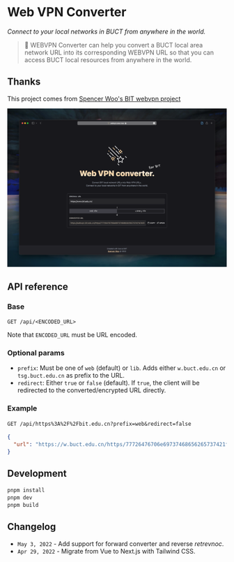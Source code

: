 # Web VPN Converter

*Connect to your local networks in BUCT from anywhere in the world.*

> 🥑 WEBVPN Converter can help you convert a BUCT local area network URL into its corresponding WEBVPN URL so that you can access BUCT local resources from anywhere in the world.

## Thanks
This project comes from [Spencer Woo's BIT webvpn project](https://github.com/spencerwooo/bit-webvpn-converter)

[![screenshot](assets/screenshot.png)](https://webvpn.swo.moe)

## API reference

### Base

```http
GET /api/<ENCODED_URL>
```

Note that `ENCODED_URL` must be URL encoded.

### Optional params

* `prefix`: Must be one of `web` (default) or `lib`. Adds either `w.buct.edu.cn` or `tsg.buct.edu.cn` as prefix to the URL.
* `redirect`: Either `true` or `false` (default). If `true`, the client will be redirected to the converted/encrypted URL directly.

### Example

```http
GET /api/https%3A%2F%2Fbit.edu.cn?prefix=web&redirect=false
```

```json
{
  "url": "https://w.buct.edu.cn/https/77726476706e69737468656265737421f2fe55d222347d1e7d06"
}
```

## Development

```bash
pnpm install
pnpm dev
pnpm build
```

## Changelog

* `May 3, 2022` - Add support for forward converter and reverse *retrevnoc*.
* `Apr 29, 2022` - Migrate from Vue to Next.js with Tailwind CSS.
